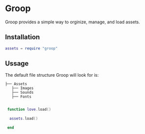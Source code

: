 # Groop
Groop provides a simple way to orginize, manage, and load assets.

## Installation
```lua
assets = require "groop"
```
## Ussage
The default file structure Groop will look for is:
```
├── Assets
   ├── Images
   ├── Sounds
   ├── Fonts
  
```
```lua
 function love.load()
 
  assets.load()
 
 end
```
